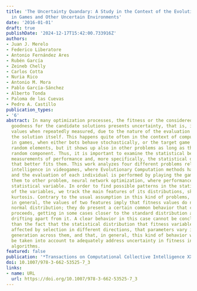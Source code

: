 ```yaml
---
title: 'The Uncertainty Quandary: A Study in the Context of the Evolutionary Optimization
  in Games and Other Uncertain Environments'
date: '2016-01-01'
draft: true
publishDate: '2024-12-17T15:42:00.733916Z'
authors:
- Juan J. Merelo
- Federico Liberatore
- Antonio Fernández Ares
- Rubén García
- Zeineb Chelly
- Carlos Cotta
- Nuria Rico
- Antonio M. Mora
- Pablo García-Sánchez
- Alberto Tonda
- Paloma de las Cuevas
- Pedro A. Castillo
publication_types:
- '6'
abstract: In many optimization processes, the fitness or the considered measure of
  goodness for the candidate solutions presents uncertainty, that is, it yields different
  values when repeatedly measured, due to the nature of the evaluation process or
  the solution itself. This happens quite often in the context of computational intelligence
  in games, when either bots behave stochastically, or the target game possesses intrinsic
  random elements, but it shows up also in other problems as long as there is some
  random component. Thus, it is important to examine the statistical behavior of repeated
  measurements of performance and, more specifically, the statistical distribution
  that better fits them. This work analyzes four different problems related to computational
  intelligence in videogames, where Evolutionary Computation methods have been applied,
  and the evaluation of each individual is performed by playing the game, and compare
  them to other problem, neural network optimization, where performance is also a
  statistical variable. In order to find possible patterns in the statistical behavior
  of the variables, we track the main features of its distributions, skewness and
  kurtosis. Contrary to the usual assumption in this kind of problems, we prove that,
  in general, the values of two features imply that fitness values do not follow a
  normal distribution; they do present a certain common behavior that changes as evolution
  proceeds, getting in some cases closer to the standard distribution and in others
  drifting apart from it. A clear behavior in this case cannot be concluded, other
  than the fact that the statistical distribution that fitness variables follow is
  affected by selection in different directions, that parameters vary in a single
  generation across them, and that, in general, this kind of behavior will have to
  be taken into account to adequately address uncertainty in fitness in evolutionary
  algorithms.
featured: false
publication: '*Transactions on Computational Collective Intelligence XXIV*'
doi: 10.1007/978-3-662-53525-7_3
links:
- name: URL
  url: https://doi.org/10.1007/978-3-662-53525-7_3
---
```


